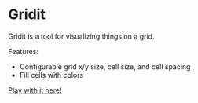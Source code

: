 # Gridit
Gridit is a tool for visualizing things on a grid.

Features:
- Configurable grid x/y size, cell size, and cell spacing
- Fill cells with colors

 [Play with it here!](https://prakkus.github.io/gridit/)